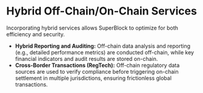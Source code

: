 # Hybrid Off-Chain/On-Chain Services

Incorporating hybrid services allows SuperBlock to optimize for both efficiency and security.

* **Hybrid Reporting and Auditing:** Off-chain data analysis and reporting (e.g., detailed performance metrics) are conducted off-chain, while key financial indicators and audit results are stored on-chain.
* **Cross-Border Transactions (RegTech):** Off-chain regulatory data sources are used to verify compliance before triggering on-chain settlement in multiple jurisdictions, ensuring frictionless global transactions.
